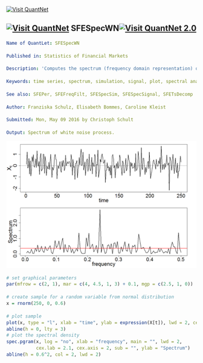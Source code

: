 
[<img src="https://github.com/QuantLet/Styleguide-and-FAQ/blob/master/pictures/banner.png" width="880" alt="Visit QuantNet">](http://quantlet.de/index.php?p=info)

## [<img src="https://github.com/QuantLet/Styleguide-and-Validation-procedure/blob/master/pictures/qloqo.png" alt="Visit QuantNet">](http://quantlet.de/) **SFESpecWN**[<img src="https://github.com/QuantLet/Styleguide-and-Validation-procedure/blob/master/pictures/QN2.png" width="60" alt="Visit QuantNet 2.0">](http://quantlet.de/d3/ia)

```yaml
Name of QuantLet: SFESpecWN

Published in: Statistics of Financial Markets

Description: 'Computes the spectrum (frequency domain representation) of a white noise process'

Keywords: time series, spectrum, simulation, signal, plot, spectral analysis, White Noise

See also: SFEPer, SFEFreqFilt, SFESpecSim, SFESpecSignal, SFETsDecomp

Author: Franziska Schulz, Elisabeth Bommes, Caroline Kleist

Submitted: Mon, May 09 2016 by Christoph Schult

Output: Spectrum of white noise process.

```

![Picture1](SpectrumWN.png)

```r
# set graphical parameters
par(mfrow = c(2, 1), mar = c(4, 4.5, 1, 3) + 0.1, mgp = c(2.5, 1, 0))

# create sample for a random variable from normal distribution
x = rnorm(250, 0, 0.6)

# plot sample
plot(x, type = "l", xlab = "time", ylab = expression(X[t]), lwd = 2, cex.lab = 2.1, cex.axis = 2)
abline(h = 0, lty = 3)
# plot the spectral density
spec.pgram(x, log = "no", xlab = "frequency", main = "", lwd = 2,
           cex.lab = 2.1, cex.axis = 2, sub = "", ylab = "Spectrum")
abline(h = 0.6^2, col = 2, lwd = 2)
```
